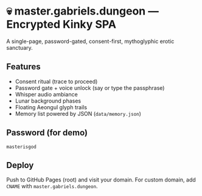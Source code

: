 # 💀 master.gabriels.dungeon — Encrypted Kinky SPA

A single-page, password-gated, consent-first, mythoglyphic erotic sanctuary.

## Features
- Consent ritual (trace to proceed)
- Password gate + voice unlock (say or type the passphrase)
- Whisper audio ambiance
- Lunar background phases
- Floating Aeongul glyph trails
- Memory list powered by JSON (`data/memory.json`)

## Password (for demo)
`masterisgod`

## Deploy
Push to GitHub Pages (root) and visit your domain. For custom domain, add `CNAME` with `master.gabriels.dungeon`.
